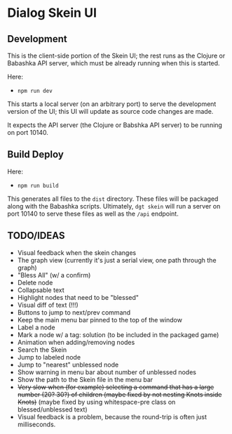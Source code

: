 # Dialog Skein UI

## Development

This is the client-side portion of the Skein UI; the rest runs as the Clojure or Babashka API server, which must be already running when this is started.

Here:

- `npm run dev`

This starts a local server (on an arbitrary port) to serve the development version of the UI; this UI will update as source code changes are made.

It expects the API server (the Clojure or Babshka API server) to be running on port 10140.

## Build Deploy

Here:

- `npm run build`

This generates all files to the `dist` directory.  These files will be packaged along with the Babashka scripts.  Ultimately, `dgt skein` will run
a server on port 10140 to serve these files as well as the `/api` endpoint.

## TODO/IDEAS

- Visual feedback when the skein changes
- The graph view (currently it's just a serial view, one path through the graph)
- "Bless All" (w/ a confirm)
- Delete node
- Collapsable text
- Highlight nodes that need to be "blessed"
- Visual diff of text (!!!)
- Buttons to jump to next/prev command
- Keep the main menu bar pinned to the top of the window
- Label a node
- Mark a node w/ a tag: solution (to be included in the packaged game)
- Animation when adding/removing nodes
- Search the Skein
- Jump to labeled node
- Jump to "nearest" unblessed node
- Show warning in menu bar about number of unblessed nodes
- Show the path to the Skein file in the menu bar
- ~~Very slow when (for example) selecting a command that has a large number (20? 30?) of children (maybe fixed by not nesting Knots inside Knots)~~ (maybe fixed by using whitespace-pre class on blessed/unblessed text)
- Visual feedback is a problem, because the round-trip is often just milliseconds.
